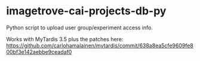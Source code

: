 # imagetrove-cai-projects-db-py

Python script to upload user group/experiment access info.

Works with MyTardis 3.5 plus the patches here: https://github.com/carlohamalainen/mytardis/commit/638a8ea5cfe9609fe800bf3e142aebbe9ceadaf0

